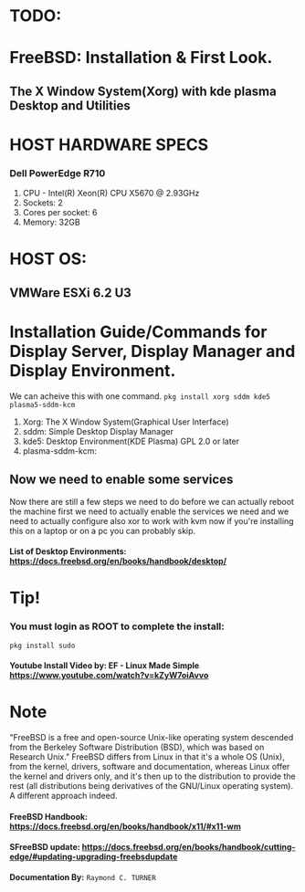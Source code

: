 
# TODO:
# FreeBSD: Installation & First Look.
## The X Window System(Xorg) with kde plasma Desktop and Utilities

# HOST HARDWARE SPECS
### Dell PowerEdge R710
1. CPU - Intel(R) Xeon(R) CPU X5670 @ 2.93GHz
1. Sockets: 2
1. Cores per socket: 6
1. Memory: 32GB


# HOST OS:
## VMWare ESXi 6.2 U3

# Installation Guide/Commands for Display Server, Display Manager and Display Environment.
We can acheive this with one command.
    `pkg install xorg sddm kde5 plasma5-sddm-kcm`

1. Xorg: The X Window System(Graphical User Interface)
2. sddm: Simple Desktop Display Manager
1. kde5: Desktop Environment(KDE Plasma) GPL 2.0 or later
1. plasma-sddm-kcm:

## Now we need to enable some services

Now there are still a few steps we need to do before we can actually reboot the machine first we need to actually enable
the services we need and we need to actually configure also xor to work with kvm now if you're installing this on a laptop or on a pc you can probably skip.

#### List of Desktop Environments: <https://docs.freebsd.org/en/books/handbook/desktop/>

# Tip!
### You must login as ROOT to complete the install:

 `pkg install sudo`

#### Youtube Install Video by: EF - Linux Made Simple <https://www.youtube.com/watch?v=kZyW7oiAvvo> 



# Note
"FreeBSD is a free and open-source Unix-like operating system descended from the Berkeley Software Distribution (BSD), which was based on Research Unix." FreeBSD differs from Linux in that it's a whole OS (Unix), from the kernel, drivers, software and documentation, whereas Linux offer the kernel and drivers only, and it's then up to the distribution to provide the rest (all distributions being derivatives of the GNU/Linux operating system). A different approach indeed.

#### FreeBSD Handbook: <https://docs.freebsd.org/en/books/handbook/x11/#x11-wm>
#### SFreeBSD update: <https://docs.freebsd.org/en/books/handbook/cutting-edge/#updating-upgrading-freebsdupdate>





**Documentation By:** `Raymond C. TURNER`